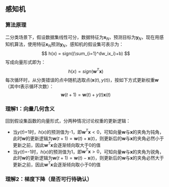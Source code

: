 ## 感知机

### 算法原理

二分类场景下，假设数据集线性可分，数据特征为$\textbf{x}_N$，预测目标为$\textbf{y}_N$，现在用感知机算法，使用特征$\textbf{x}_N$预测$\textbf{y}_N$，感知机的假设集可表示为：
$$
h(x) = sign((\sum_{i=1}^dw_ix_i)+b)
$$
写成向量形式即为：
$$
h(x) = sign(\textbf{w}^T\textbf{x})
$$
每次循环时，从分类错误的点中随机选取点$(\textbf{x}(t), y(t))$，按如下方式更新权重$\textbf{w}$（其中$t$表示循环次数）：
$$
\textbf{w}(t+1)=\textbf{w}(t)+y(t)\textbf{x}(t)
$$

### 理解1：向量几何含义

回到假设集函数的向量形式，分两种情况讨论权重的更新逻辑：

- 当$y(t)$=1时，$h(x)$的预测值为-1，即$\textbf{w}^T\textbf{x}<0$，可知向量$\textbf{w}$与$\textbf{x}$的夹角为钝角，此时$\textbf{w}$的更新逻辑为$\textbf{w}(t+1)=\textbf{w}(t)+\textbf{x}(t)$，则更新后的$\textbf{w}$与$\textbf{x}$的夹角必然小于更新之前，因此$\textbf{w}^T\textbf{x}$会逐渐倾向取大于0的值
- 当$y(t)$=-1时，$h(x)$的预测值为1，即$\textbf{w}^T\textbf{x}>0$，可知向量$\textbf{w}$与$\textbf{x}$的夹角为锐角，此时$\textbf{w}$的更新逻辑为$\textbf{w}(t+1)=\textbf{w}(t)-\textbf{x}(t)$，则更新后的$\textbf{w}$与$\textbf{x}$的夹角必然大于更新之前，因此$\textbf{w}^T\textbf{x}$会逐渐倾向取小于0的值

### 理解2：梯度下降（是否可行待确认）